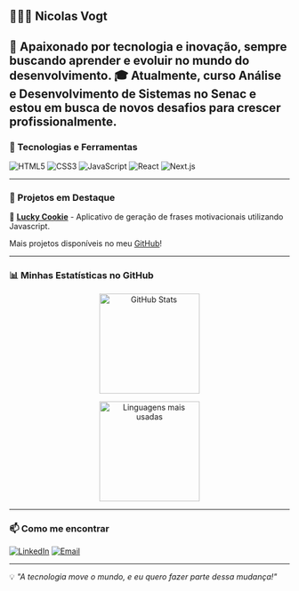 ## 👨🏻‍💻 Nicolas Vogt

🚀 Apaixonado por tecnologia e inovação, sempre buscando aprender e evoluir no mundo do desenvolvimento.
🎓 Atualmente, curso Análise e Desenvolvimento de Sistemas no Senac e estou em busca de novos desafios para crescer profissionalmente.
---

### 🚀 Tecnologias e Ferramentas

![HTML5](https://img.shields.io/badge/HTML5-E34F26?style=for-the-badge&logo=html5&logoColor=white)
![CSS3](https://img.shields.io/badge/CSS3-1572B6?style=for-the-badge&logo=css3&logoColor=white)
![JavaScript](https://img.shields.io/badge/JavaScript-F7DF1E?style=for-the-badge&logo=javascript&logoColor=black)
![React](https://img.shields.io/badge/React-61DAFB?style=for-the-badge&logo=react&logoColor=black)
![Next.js](https://img.shields.io/badge/Next.js-000000?style=for-the-badge&logo=nextdotjs&logoColor=white)

---

### 📌 Projetos em Destaque

🔹 [**Lucky Cookie**](https://github.com/vogtnic/luckyCookie) - Aplicativo de geração de frases motivacionais utilizando Javascript.

Mais projetos disponíveis no meu [GitHub](https://github.com/vogtnic)!

---

### 📊 Minhas Estatísticas no GitHub

<div align="center">
  <img 
    src="https://github-readme-stats.vercel.app/api?username=vogtnic&show_icons=true&theme=tokyonight&include_all_commits=true&locale=pt-br" 
    alt="GitHub Stats"
    height="180em"
  />
  
  <img 
    src="https://github-readme-stats.vercel.app/api/top-langs/?username=vogtnic&theme=tokyonight&layout=compact&custom_title=Linguagens&langs_count=9" 
    alt="Linguagens mais usadas"
    height="180em"
  />
</div>

---

### 📫 Como me encontrar

[![LinkedIn](https://img.shields.io/badge/LinkedIn-0077B5?style=for-the-badge&logo=linkedin&logoColor=white)](https://www.linkedin.com/in/vogtnic/)
[![Email](https://img.shields.io/badge/Email-D14836?style=for-the-badge&logo=gmail&logoColor=white)](mailto:nicolas.vogt.oliveira@gmail.com)

---

💡 *"A tecnologia move o mundo, e eu quero fazer parte dessa mudança!"*
